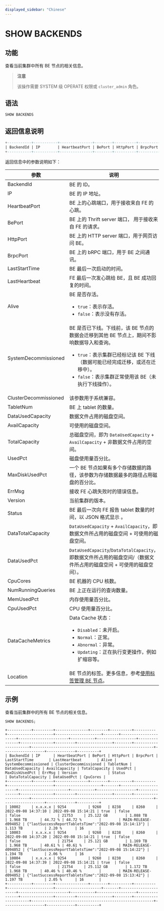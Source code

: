 ```yaml
---
displayed_sidebar: "Chinese"
---
```


# SHOW BACKENDS

## 功能

查看当前集群中所有 BE 节点的相关信息。

> **注意**
>
> 该操作需要 SYSTEM 级 OPERATE 权限或 `cluster_admin` 角色。

## 语法

```SQL
SHOW BACKENDS
```

## 返回信息说明

```SQL
+-----------+-----------+---------------+--------+----------+----------+---------------------+---------------------+-------+----------------------+-----------------------+-----------+------------------+---------------+---------------+---------+----------------+--------+--------------------+--------------------------------------------------------+-------------------+-------------+----------+-------------------+------------+------------+------------------+----------+
| BackendId | IP        | HeartbeatPort | BePort | HttpPort | BrpcPort | LastStartTime       | LastHeartbeat       | Alive | SystemDecommissioned | ClusterDecommissioned | TabletNum | DataUsedCapacity | AvailCapacity | TotalCapacity | UsedPct | MaxDiskUsedPct | ErrMsg | Version            | Status                                                 | DataTotalCapacity | DataUsedPct | CpuCores | NumRunningQueries | MemUsedPct | CpuUsedPct | DataCacheMetrics | Location |
+-----------+-----------+---------------+--------+----------+----------+---------------------+---------------------+-------+----------------------+-----------------------+-----------+------------------+---------------+---------------+---------+----------------+--------+--------------------+--------------------------------------------------------+-------------------+-------------+----------+-------------------+------------+------------+------------------+----------+
```

返回信息中的参数说明如下：

| **参数**               | **说明**                                                     |
| --------------------- | ------------------------------------------------------------ |
| BackendId             | BE 的 ID。                                                   |
| IP                    | BE 的 IP 地址。                                              |
| HeartbeatPort         | BE 上的心跳端口，用于接收来自 FE 的心跳。                    |
| BePort                | BE 上的 Thrift server 端口， 用于接收来自 FE 的请求。        |
| HttpPort              | BE 上的 HTTP server 端口，用于网页访问 BE。                  |
| BrpcPort              | BE 上的 bRPC 端口，用于 BE 之间通讯。                        |
| LastStartTime         | BE 最后一次启动的时间。                                      |
| LastHeartbeat         | FE 最后一次发心跳给 BE，且 BE 成功回复的时间。               |
| Alive                 | BE 是否存活。<ul><li>`true`：表示存活。</li><li>`false`：表示没有存活。 </li></ul>      |
| SystemDecommissioned  | BE 是否已下线。下线前，该 BE 节点的数据会迁移到其他 BE 节点上，期间不影响数据导入和查询。<ul><li>`true`：表示集群已经标记该 BE 下线（数据可能已经完成迁移，或还在迁移中）。</li><li>`false`：表示集群正常使用该 BE（未执行下线操作）。</li></ul> |
| ClusterDecommissioned | 该参数用于系统兼容。                                         |
| TabletNum             | BE 上 tablet 的数量。                                        |
| DataUsedCapacity      | 数据文件占用的磁盘空间。                                     |
| AvailCapacity         | 可使用的磁盘空间。                                           |
| TotalCapacity         | 总磁盘空间，即为 `DataUsedCapacity` + `AvailCapacity` + 非数据文件占用的空间。 |
| UsedPct               | 磁盘使用量百分比。                                           |
| MaxDiskUsedPct        | 一个 BE 节点如果有多个存储数据的路径，该参数为存储数据最多的路径占用磁盘的百分比。 |
| ErrMsg                | 接收 FE 心跳失败时的错误信息。                               |
| Version               | 当前集群的版本。                                             |
| Status                | BE 最后一次向 FE 报告 tablet 数量的时间，以 JSON 格式显示 。 |
| DataTotalCapacity     | `DataUsedCapacity` + `AvailCapacity`，即数据文件所占用的磁盘空间 + 可使用的磁盘空间。 |
| DataUsedPct           | `DataUsedCapacity`/`DataTotalCapacity`，即数据文件所占用的磁盘空间/（数据文件所占用的磁盘空间 + 可使用的磁盘空间）。 |
| CpuCores              | BE 机器的 CPU 核数。                                         |
| NumRunningQueries     | BE 上正在运行的查询数量。                                      |
| MemUsedPct            | 内存使用量百分比。                                            |
| CpuUsedPct            | CPU 使用量百分比。                                           |
| DataCacheMetrics      | Data Cache 状态：<ul><li>`Disabled`：未开启。</li><li>`Normal`：正常。 </li><li>`Abnormal`：异常。 </li><li>`Updating`：正在执行变更操作，例如扩缩容等。 </li></ul>                      |
| Location              | BE 节点的标签。更多信息，参考[使用标签管理 BE 节点](../../../administration/management/resource_management/be_label.md)。                      |

## 示例

查看当前集群中的所有 BE 节点的相关信息。

```Plain
SHOW BACKENDS;

+-----------+---------+---------------+--------+----------+----------+---------------------+---------------------+-------+----------------------+-----------------------+-----------+------------------+---------------+---------------+---------+----------------+--------+----------------------+--------------------------------------------------------+-------------------+-------------+----------+
| BackendId | IP      | HeartbeatPort | BePort | HttpPort | BrpcPort | LastStartTime       | LastHeartbeat       | Alive | SystemDecommissioned | ClusterDecommissioned | TabletNum | DataUsedCapacity | AvailCapacity | TotalCapacity | UsedPct | MaxDiskUsedPct | ErrMsg | Version              | Status                                                 | DataTotalCapacity | DataUsedPct | CpuCores |
+-----------+---------+---------------+--------+----------+----------+---------------------+---------------------+-------+----------------------+-----------------------+-----------+------------------+---------------+---------------+---------+----------------+--------+----------------------+--------------------------------------------------------+-------------------+-------------+----------+
| 10002     | x.x.x.x | 9254          | 9260   | 8238     | 8260     | 2022-09-08 14:37:10 | 2022-09-08 15:14:21 | true  | false                | false                 | 21753     | 25.122 GB        | 1.088 TB      | 1.968 TB      | 44.72 % | 44.72 %        |        | MAIN-RELEASE-d094052 | {"lastSuccessReportTabletsTime":"2022-09-08 15:14:13"} | 1.113 TB          | 2.20 %      | 16       |
| 10003     | x.x.x.x | 9254          | 9260   | 8238     | 8260     | 2022-09-08 14:37:20 | 2022-09-08 15:14:21 | true  | false                | false                 | 21754     | 25.121 GB        | 1.169 TB      | 1.968 TB      | 40.61 % | 40.61 %        |        | MAIN-RELEASE-d094052 | {"lastSuccessReportTabletsTime":"2022-09-08 15:14:22"} | 1.194 TB          | 2.06 %      | 16       |
| 10004     | x.x.x.x | 9254          | 9260   | 8238     | 8260     | 2022-09-08 14:37:39 | 2022-09-08 15:14:21 | true  | false                | false                 | 21754     | 25.112 GB        | 1.172 TB      | 1.968 TB      | 40.46 % | 40.46 %        |        | MAIN-RELEASE-d094052 | {"lastSuccessReportTabletsTime":"2022-09-08 15:13:42"} | 1.197 TB          | 2.05 %      | 16       |
+-----------+---------+---------------+--------+----------+----------+---------------------+---------------------+-------+----------------------+-----------------------+-----------+------------------+---------------+---------------+---------+----------------+--------+----------------------+--------------------------------------------------------+-------------------+-------------+----------+
```
